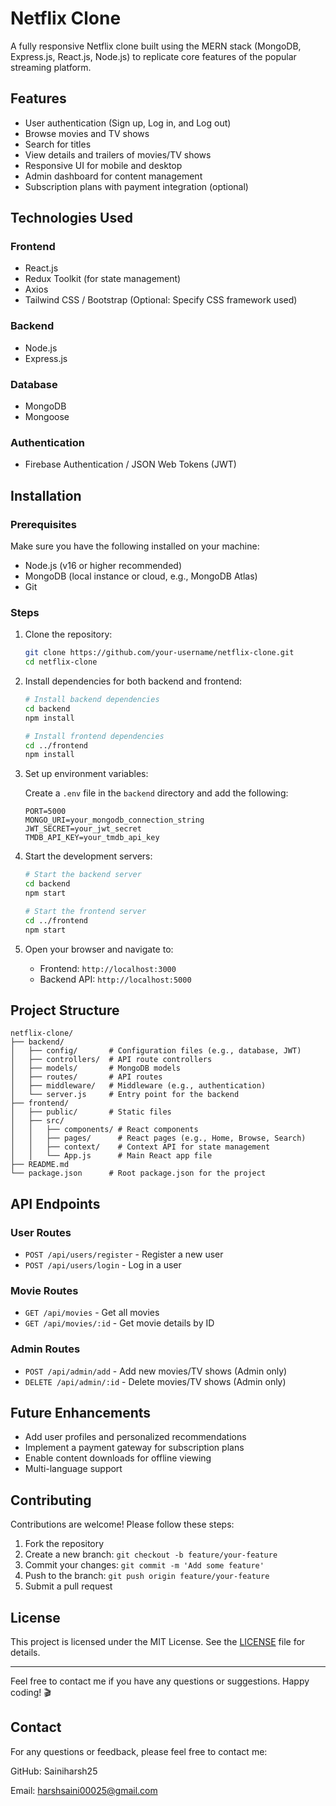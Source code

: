 # Netflix Clone
A fully responsive Netflix clone built using the MERN stack (MongoDB, Express.js, React.js, Node.js) to replicate core features of the popular streaming platform.

## Features

- User authentication (Sign up, Log in, and Log out)
- Browse movies and TV shows
- Search for titles
- View details and trailers of movies/TV shows
- Responsive UI for mobile and desktop
- Admin dashboard for content management
- Subscription plans with payment integration (optional)

## Technologies Used

### Frontend
- React.js
- Redux Toolkit (for state management)
- Axios
- Tailwind CSS / Bootstrap (Optional: Specify CSS framework used)

### Backend
- Node.js
- Express.js

### Database
- MongoDB
- Mongoose

### Authentication
- Firebase Authentication / JSON Web Tokens (JWT)

## Installation

### Prerequisites

Make sure you have the following installed on your machine:

- Node.js (v16 or higher recommended)
- MongoDB (local instance or cloud, e.g., MongoDB Atlas)
- Git

### Steps

1. Clone the repository:
   ```bash
   git clone https://github.com/your-username/netflix-clone.git
   cd netflix-clone
   ```

2. Install dependencies for both backend and frontend:
   ```bash
   # Install backend dependencies
   cd backend
   npm install

   # Install frontend dependencies
   cd ../frontend
   npm install
   ```

3. Set up environment variables:

   Create a `.env` file in the `backend` directory and add the following:
   ```env
   PORT=5000
   MONGO_URI=your_mongodb_connection_string
   JWT_SECRET=your_jwt_secret
   TMDB_API_KEY=your_tmdb_api_key
   ```

4. Start the development servers:
   ```bash
   # Start the backend server
   cd backend
   npm start

   # Start the frontend server
   cd ../frontend
   npm start
   ```

5. Open your browser and navigate to:
   - Frontend: `http://localhost:3000`
   - Backend API: `http://localhost:5000`

## Project Structure

```
netflix-clone/
├── backend/
│   ├── config/       # Configuration files (e.g., database, JWT)
│   ├── controllers/  # API route controllers
│   ├── models/       # MongoDB models
│   ├── routes/       # API routes
│   ├── middleware/   # Middleware (e.g., authentication)
│   └── server.js     # Entry point for the backend
├── frontend/
│   ├── public/       # Static files
│   ├── src/
│   │   ├── components/ # React components
│   │   ├── pages/      # React pages (e.g., Home, Browse, Search)
│   │   ├── context/    # Context API for state management
│   │   └── App.js      # Main React app file
├── README.md
└── package.json      # Root package.json for the project
```

## API Endpoints

### User Routes
- `POST /api/users/register` - Register a new user
- `POST /api/users/login` - Log in a user

### Movie Routes
- `GET /api/movies` - Get all movies
- `GET /api/movies/:id` - Get movie details by ID

### Admin Routes
- `POST /api/admin/add` - Add new movies/TV shows (Admin only)
- `DELETE /api/admin/:id` - Delete movies/TV shows (Admin only)

## Future Enhancements

- Add user profiles and personalized recommendations
- Implement a payment gateway for subscription plans
- Enable content downloads for offline viewing
- Multi-language support

## Contributing

Contributions are welcome! Please follow these steps:

1. Fork the repository
2. Create a new branch: `git checkout -b feature/your-feature`
3. Commit your changes: `git commit -m 'Add some feature'`
4. Push to the branch: `git push origin feature/your-feature`
5. Submit a pull request

## License

This project is licensed under the MIT License. See the [LICENSE](LICENSE) file for details.

---

Feel free to contact me if you have any questions or suggestions. Happy coding! 🎬

## Contact
For any questions or feedback, please feel free to contact me:

GitHub: Sainiharsh25

Email: harshsaini00025@gmail.com
